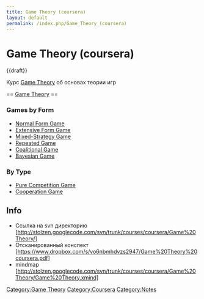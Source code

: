 ```yaml
---
title: Game Theory (coursera)
layout: default
permalink: /index.php/Game_Theory_(coursera)
---
```


# Game Theory (coursera)

{{draft}}

Курс [Game Theory](http://www.coursera.org/course/gametheory) об основах теории игр


== [Game Theory](Game_Theory) == 
### Games by Form
- [Normal Form Game](Normal_Form_Game)
- [Extensive Form Game](Extensive_Form_Game)
- [Mixed-Strategy Game](Mixed-Strategy_Game)
- [Repeated Game](Repeated_Game)
- [Coalitional Game](Coalitional_Game)
- [Bayesian Game](Bayesian_Game)

### By Type
- [Pure Competition Game](Pure_Competition_Game)
- [Cooperation Game](Cooperation_Game)


## Info
- Ссылка на svn директорию [http://stolzen.googlecode.com/svn/trunk/courses/coursera/Game%20Theory/]
- Отсканированный конспект [https://www.dropbox.com/s/vo6nbmhdvzs2947/Game%20Theory%20coursera.pdf]
- mindmap [http://stolzen.googlecode.com/svn/trunk/courses/coursera/Game%20Theory/Game%20Theory.xmind]


[Category:Game Theory](Category_Game_Theory)
[Category:Coursera](Category_Coursera)
[Category:Notes](Category_Notes)